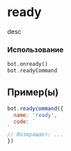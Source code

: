# ready
desc
### Использование
```php
bot.onready()
bot.readyCommand
```
## Пример(ы)

```javascript
bot.readycommand({
  name: 'ready',
  code: `
`
// Возвращает: ...
})
```
